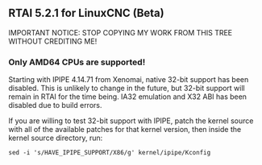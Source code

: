 ## RTAI 5.2.1 for LinuxCNC (Beta)

IMPORTANT NOTICE: STOP COPYING MY WORK FROM THIS TREE WITHOUT CREDITING ME!

### Only AMD64 CPUs are supported!

Starting with IPIPE 4.14.71 from Xenomai, native 32-bit support has been disabled.
This is unlikely to change in the future, but 32-bit support will remain in RTAI for the time being.
IA32 emulation and X32 ABI has been disabled due to build errors.

If you are willing to test 32-bit support with IPIPE, patch the kernel source with all of the
available patches for that kernel version, then inside the kernel source directory, run:

`sed -i 's/HAVE_IPIPE_SUPPORT/X86/g' kernel/ipipe/Kconfig`
